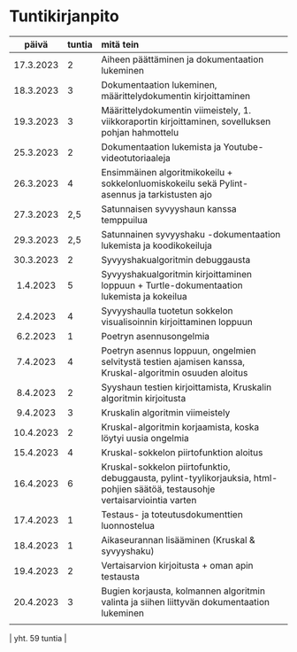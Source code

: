 # Tuntikirjanpito

| päivä | tuntia | mitä tein  |
| :----:|:-----| :-----|
| 17.3.2023 | 2 | Aiheen päättäminen ja dokumentaation lukeminen |
| 18.3.2023 | 3 | Dokumentaation lukeminen, määrittelydokumentin kirjoittaminen |
| 19.3.2023 | 3 | Määrittelydokumentin viimeistely, 1. viikkoraportin kirjoittaminen, sovelluksen pohjan hahmottelu |
| 25.3.2023 | 2 | Dokumentaation lukemista ja Youtube-videotutoriaaleja |
| 26.3.2023 | 4 | Ensimmäinen algoritmikokeilu + sokkelonluomiskokeilu sekä Pylint-asennus ja tarkistusten ajo |
| 27.3.2023 | 2,5 | Satunnaisen syvyyshaun kanssa temppuilua |
| 29.3.2023 | 2,5 | Satunnainen syvyyshaku -dokumentaation lukemista ja koodikokeiluja |
| 30.3.2023 | 2 | Syvyyshakualgoritmin debuggausta |
| 1.4.2023 | 5 | Syvyyshakualgoritmin kirjoittaminen loppuun + Turtle-dokumentaation lukemista ja kokeilua |
| 2.4.2023 | 4 | Syvyyshaulla tuotetun sokkelon visualisoinnin kirjoittaminen loppuun |
| 6.2.2023 | 1 | Poetryn asennusongelmia |
| 7.4.2023 | 4 | Poetryn asennus loppuun, ongelmien selvitystä testien ajamisen kanssa, Kruskal-algoritmin osuuden aloitus |
| 8.4.2023 | 2 | Syyshaun testien kirjoittamista, Kruskalin algoritmin kirjoitusta |
| 9.4.2023 | 3 | Kruskalin algoritmin viimeistely |
| 10.4.2023 | 2 | Kruskal-algoritmin korjaamista, koska löytyi uusia ongelmia |
| 15.4.2023 | 4 | Kruskal-sokkelon piirtofunktion aloitus |
| 16.4.2023 | 6 | Kruskal-sokkelon piirtofunktio, debuggausta, pylint-tyylikorjauksia, html-pohjien säätöä, testausohje vertaisarviointia varten |
| 17.4.2023 | 1 | Testaus- ja toteutusdokumenttien luonnostelua |
| 18.4.2023 | 1 | Aikaseurannan lisääminen (Kruskal & syvyyshaku) |
| 19.4.2023 | 2 | Vertaisarvion kirjoitusta + oman apin testausta |
| 20.4.2023 | 3 | Bugien korjausta, kolmannen algoritmin valinta ja siihen liittyvän dokumentaation lukeminen |
|  |  |  |

| yht. 59 tuntia |  
